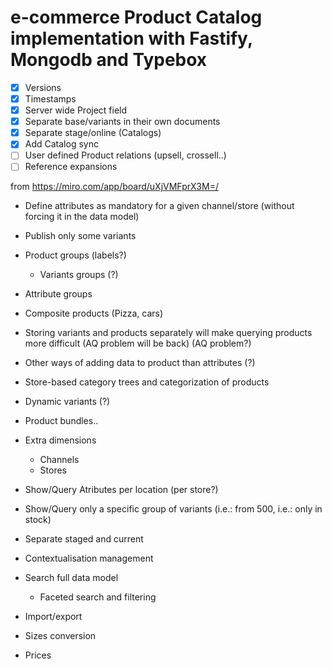 # e-commerce Product Catalog implementation with Fastify, Mongodb and Typebox

- [X] Versions
- [X] Timestamps
- [X] Server wide Project field
- [X] Separate base/variants in their own documents
- [X] Separate stage/online (Catalogs)
- [X] Add Catalog sync
- [ ] User defined Product relations (upsell, crossell..)
- [ ] Reference expansions

from https://miro.com/app/board/uXjVMFprX3M=/

- Define attributes as mandatory for a given channel/store (without forcing it in the data model)
- Publish only some variants
- Product groups (labels?)
  - Variants groups (?)
- Attribute groups
- Composite products (Pizza, cars)
- Storing variants and products separately will make querying products more difficult (AQ problem will be back) (AQ problem?)
- Other ways of adding data to product than attributes (?)
- Store-based category trees and categorization of products
- Dynamic variants (?)
- Product bundles..
- Extra dimensions
  - Channels
  - Stores
- Show/Query Atributes per location (per store?)
- Show/Query only a specific group of variants (i.e.: from 500, i.e.: only in stock)
- Separate staged and current
- Contextualisation management

- Search full data model
  - Faceted search and filtering
- Import/export
- Sizes conversion
- Prices
